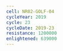 ```yaml
---
cell: NR02-GOLF-04
cycleYear: 2019
cycle: 23
cycleDate: 2019-23
resistance: 1200000
enlightened: 639000
---
```


